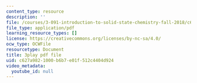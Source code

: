 ```yaml
---
content_type: resource
description: ''
file: /courses/3-091-introduction-to-solid-state-chemistry-fall-2018/c627a9821000b6b7e01f512c4404d924_e_WABkM-Kxo.pdf
file_type: application/pdf
learning_resource_types: []
license: https://creativecommons.org/licenses/by-nc-sa/4.0/
ocw_type: OCWFile
resourcetype: Document
title: 3play pdf file
uid: c627a982-1000-b6b7-e01f-512c4404d924
video_metadata:
  youtube_id: null
---
```

